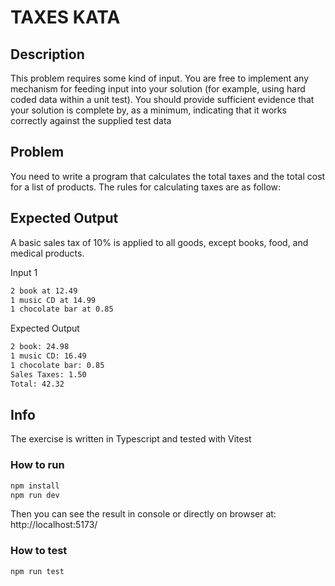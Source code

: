 # TAXES KATA

## Description
This problem requires some kind of input. You are free to implement any mechanism for feeding
input into your solution (for example, using hard coded data within a unit test).
You should provide sufficient evidence that your solution is complete by, as a minimum,
indicating that it works correctly against the supplied test data

## Problem
You need to write a program that calculates the total taxes and the total cost for a list of
products. The rules for calculating taxes are as follow:

## Expected Output
A basic sales tax of 10% is applied to all goods, except books, food, and medical products.

Input 1
```bash
2 book at 12.49
1 music CD at 14.99
1 chocolate bar at 0.85
```

Expected Output
```bash
2 book: 24.98 
1 music CD: 16.49
1 chocolate bar: 0.85
Sales Taxes: 1.50
Total: 42.32
```


## Info

The exercise is written in Typescript and tested with Vitest

### How to run 

```bash
npm install
npm run dev
```
Then you can see the result in console or directly on browser at: http://localhost:5173/

### How to test
```bash
npm run test
```


